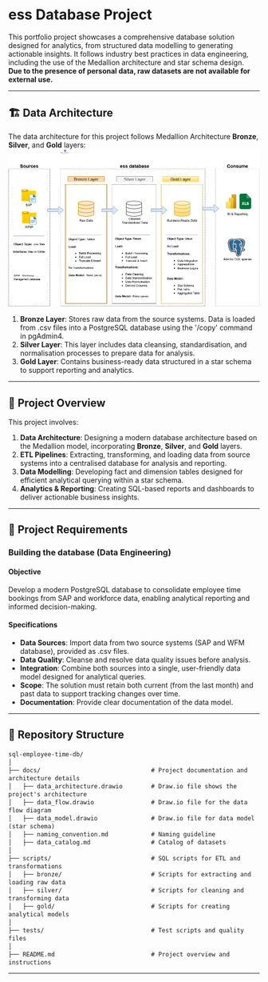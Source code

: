  # ess Database Project

This portfolio project showcases a comprehensive database solution designed for analytics, from structured data modelling to generating actionable insights. It follows industry best practices in data engineering, including the use of the Medallion architecture and star schema design.
<br>**Due to the presence of personal data, raw datasets are not available for external use.**

---
## 🏗️ Data Architecture

The data architecture for this project follows Medallion Architecture **Bronze**, **Silver**, and **Gold** layers:
![Data Architecture](documents/data_architecture.png)

1. **Bronze Layer**: Stores raw data from the source systems. Data is loaded from .csv files into a PostgreSQL database using the '/copy' command in pgAdmin4.
2. **Silver Layer**: This layer includes data cleansing, standardisation, and normalisation processes to prepare data for analysis.
3. **Gold Layer**: Contains business-ready data structured in a star schema to support reporting and analytics.

---
## 📖 Project Overview

This project involves:

1. **Data Architecture**: Designing a modern database architecture based on the Medallion model, incorporating **Bronze**, **Silver**, and **Gold** layers.
2. **ETL Pipelines**: Extracting, transforming, and loading data from source systems into a centralised database for analysis and reporting.
3. **Data Modelling**: Developing fact and dimension tables designed for efficient analytical querying within a star schema.
4. **Analytics & Reporting**: Creating SQL-based reports and dashboards to deliver actionable business insights.

---


## 🚀 Project Requirements

### Building the database (Data Engineering)

#### Objective
Develop a modern PostgreSQL database to consolidate employee time bookings from SAP and workforce data, enabling analytical reporting and informed decision-making.

#### Specifications
- **Data Sources**: Import data from two source systems (SAP and WFM database), provided as .csv files.
- **Data Quality**: Cleanse and resolve data quality issues before analysis.
- **Integration**: Combine both sources into a single, user-friendly data model designed for analytical queries.
- **Scope**: The solution must retain both current (from the last month) and past data to support tracking changes over time.
- **Documentation**: Provide clear documentation of the data model.

---

## 📂 Repository Structure
```
sql-employee-time-db/
│
├── docs/                               # Project documentation and architecture details
│   ├── data_architecture.drawio        # Draw.io file shows the project's architecture
│   ├── data_flow.drawio                # Draw.io file for the data flow diagram
│   ├── data_model.drawio               # Draw.io file for data model (star schema)
│   ├── naming_convention.md            # Naming guideline
│   ├── data_catalog.md                 # Catalog of datasets
│
├── scripts/                            # SQL scripts for ETL and transformations
│   ├── bronze/                         # Scripts for extracting and loading raw data
│   ├── silver/                         # Scripts for cleaning and transforming data
│   ├── gold/                           # Scripts for creating analytical models
│
├── tests/                              # Test scripts and quality files
│
├── README.md                           # Project overview and instructions

```
---
